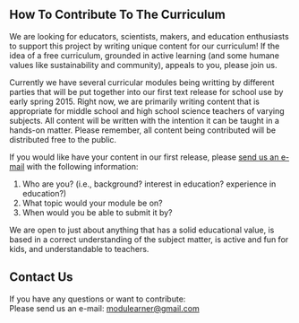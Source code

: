 ## How To Contribute To The Curriculum

We are looking for educators, scientists, makers, and education enthusiasts to support this project by writing unique content for our curriculum!  If the idea of a free curriculum, grounded in active learning (and some humane values like sustainability and community), appeals to you, please join us.

Currently we have several curricular modules being writting by different parties that will be put together into our first text release for school use by early spring 2015.  Right now, we are primarily writing content that is appropriate for middle school and high school science teachers of varying subjects.  All content will be written with the intention it can be taught in a hands-on matter.  Please remember, all content being contributed will be distributed free to the public. 

If you would like have your content in our first release, please [send us an e-mail](/#contact) with the following information:
1. Who are you? (i.e., background? interest in education? experience in education?)
2. What topic would your module be on?
3. When would you be able to submit it by?

We are open to just about anything that has a solid educational value, is based in a correct understanding of the subject matter, is active and fun for kids, and understandable to teachers.

## Contact Us

If you have any questions or want to contribute:  
Please send us an e-mail: modulearner@gmail.com

